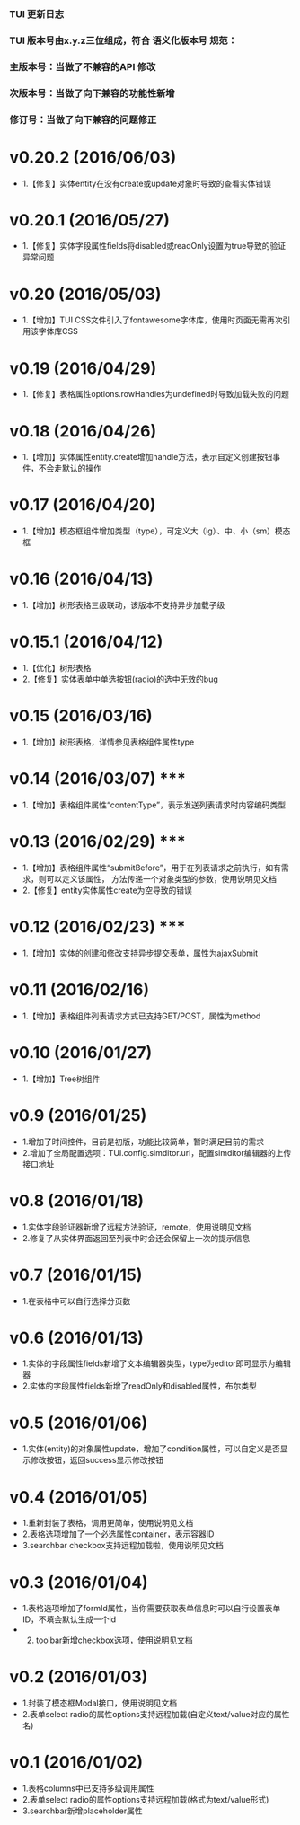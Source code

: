 ### TUI 更新日志
### TUI 版本号由x.y.z三位组成，符合 语义化版本号 规范：
### 主版本号：当做了不兼容的API 修改
### 次版本号：当做了向下兼容的功能性新增
### 修订号：当做了向下兼容的问题修正

# v0.20.2 (2016/06/03)
- 1.【修复】实体entity在没有create或update对象时导致的查看实体错误

# v0.20.1 (2016/05/27)
- 1.【修复】实体字段属性fields将disabled或readOnly设置为true导致的验证异常问题

# v0.20 (2016/05/03)
- 1.【增加】TUI CSS文件引入了fontawesome字体库，使用时页面无需再次引用该字体库CSS

# v0.19 (2016/04/29)
- 1.【修复】表格属性options.rowHandles为undefined时导致加载失败的问题

# v0.18 (2016/04/26)
- 1.【增加】实体属性entity.create增加handle方法，表示自定义创建按钮事件，不会走默认的操作

# v0.17 (2016/04/20)
- 1.【增加】模态框组件增加类型（type），可定义大（lg）、中、小（sm）模态框

# v0.16 (2016/04/13)
- 1.【增加】树形表格三级联动，该版本不支持异步加载子级

# v0.15.1 (2016/04/12)
- 1.【优化】树形表格
- 2.【修复】实体表单中单选按钮(radio)的选中无效的bug

# v0.15 (2016/03/16)
- 1.【增加】树形表格，详情参见表格组件属性type

# v0.14 (2016/03/07) ***
- 1.【增加】表格组件属性“contentType”，表示发送列表请求时内容编码类型

# v0.13 (2016/02/29) ***
- 1.【增加】表格组件属性“submitBefore”，用于在列表请求之前执行，如有需求，则可以定义该属性，
	       方法传递一个对象类型的参数，使用说明见文档
- 2.【修复】entity实体属性create为空导致的错误

# v0.12 (2016/02/23) ***
- 1.【增加】实体的创建和修改支持异步提交表单，属性为ajaxSubmit

# v0.11 (2016/02/16)
- 1.【增加】表格组件列表请求方式已支持GET/POST，属性为method

# v0.10 (2016/01/27)
- 1.【增加】Tree树组件

# v0.9 (2016/01/25)
- 1.增加了时间控件，目前是初版，功能比较简单，暂时满足目前的需求
- 2.增加了全局配置选项：TUI.config.simditor.url，配置simditor编辑器的上传接口地址

# v0.8 (2016/01/18)
- 1.实体字段验证器新增了远程方法验证，remote，使用说明见文档
- 2.修复了从实体界面返回至列表中时会还会保留上一次的提示信息

# v0.7 (2016/01/15)
- 1.在表格中可以自行选择分页数

# v0.6 (2016/01/13)
- 1.实体的字段属性fields新增了文本编辑器类型，type为editor即可显示为编辑器
- 2.实体的字段属性fields新增了readOnly和disabled属性，布尔类型

# v0.5 (2016/01/06)
- 1.实体(entity)的对象属性update，增加了condition属性，可以自定义是否显示修改按钮，返回success显示修改按钮

# v0.4 (2016/01/05)
- 1.重新封装了表格，调用更简单，使用说明见文档
- 2.表格选项增加了一个必选属性container，表示容器ID
- 3.searchbar checkbox支持远程加载啦，使用说明见文档

# v0.3 (2016/01/04)
- 1.表格选项增加了formId属性，当你需要获取表单信息时可以自行设置表单ID，不填会默认生成一个id
- 2. toolbar新增checkbox选项，使用说明见文档

# v0.2 (2016/01/03)
- 1.封装了模态框Modal接口，使用说明见文档
- 2.表单select radio的属性options支持远程加载(自定义text/value对应的属性名)

# v0.1 (2016/01/02)
- 1.表格columns中已支持多级调用属性
- 2.表单select radio的属性options支持远程加载(格式为text/value形式) 
- 3.searchbar新增placeholder属性





















	    
    

